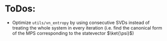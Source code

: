 # ToDos:

* Optimize `utils/vn_entropy` by using consecutive SVDs instead of treating the whole system in every iteration (i.e. find the canonical form of the MPS corresponding to the statevector $\ket{\psi}$)